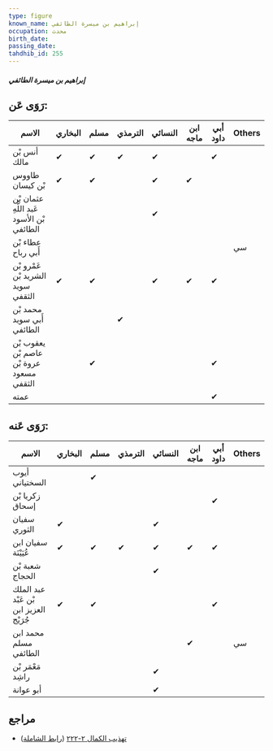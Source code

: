 ```yaml
---
type: figure
known_name: إبراهيم بن ميسرة الطائفي
occupation: محدث
birth_date:
passing_date:
tahdhib_id: 255
---
```

##### إبراهيم بن ميسرة الطائفي

## رَوَى عَن:
| الاسم                                     | البخاري | مسلم | الترمذي | النسائي | ابن ماجه | أبي داود | Others |
| ----------------------------------------- | ------- | ---- | ------- | ------- | -------- | -------- | ------ |
| أنس بْن مالك                              | ✔       | ✔    | ✔       | ✔       |          | ✔        |        |
| طاووس بْن كيسان                           | ✔       | ✔    |         | ✔       | ✔        |          |        |
| عثمان بْن عَبد اللَّهِ بْن الأسود الطائفي |         |      |         | ✔       |          |          |        |
| عطاء بْن أَبي رباح                        |         |      |         |         |          |          | سي     |
| عَمْرو بْن الشريد بْن سويد الثقفي         | ✔       | ✔    |         | ✔       | ✔        | ✔        |        |
| محمد بْن أَبي سويد الطائفي                |         |      | ✔       |         |          |          |        |
| يعقوب بْن عاصم بْن عروة بْن مسعود الثقفي  |         | ✔    |         |         |          | ✔        |        |
| عمته                                      |         |      |         |         |          | ✔        |        |
## رَوَى عَنه:
| الاسم                                  | البخاري | مسلم | الترمذي | النسائي | ابن ماجه | أبي داود | Others |
| -------------------------------------- | ------- | ---- | ------- | ------- | -------- | -------- | ------ |
| أيوب السختياني                         |         | ✔    |         |         |          |          |        |
| زكريا بْن إسحاق                        |         |      |         |         |          | ✔        |        |
| سفيان الثوري                           | ✔       |      |         | ✔       |          |          |        |
| سفيان ابن عُيَيْنَة                    | ✔       | ✔    | ✔       | ✔       | ✔        | ✔        |        |
| شعبة بْن الحجاج                        |         |      |         | ✔       |          |          |        |
| عبد الملك بْن عَبْد العزيز ابن جُرَيْج | ✔       | ✔    |         |         |          | ✔        |        |
| محمد ابن مسلم الطائفي                  |         |      |         |         | ✔        |          | سي     |
| مَعْمَر بْن راشِد                      |         |      |         | ✔       |          |          |        |
| أبو عوانة                              |         |      |         | ✔       |          |          |        |
## مراجع
- [تهذيب الكمال ٢-٢٢٢](obsidian://open?vault=Tahdhib-al-Kamal&file=Figures/٢٥٥-إبراهيم%20بن%20ميسرة%20الطائفي) ([رابط الشاملة](https://shamela.ws/book/3722/703))